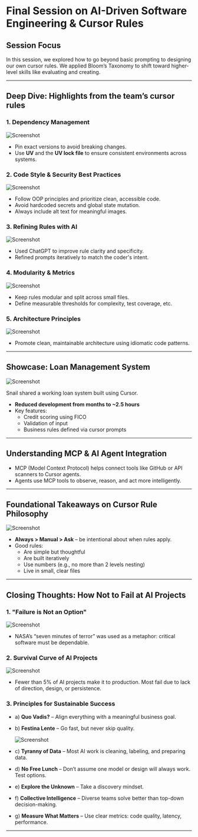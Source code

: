 # Final Session on AI-Driven Software Engineering & Cursor Rules

##  Session Focus
In this session, we explored how to go beyond basic prompting to designing our own cursor rules. We applied Bloom’s Taxonomy to shift toward higher-level skills like evaluating and creating.

---

##  Deep Dive: Highlights from the team’s cursor rules

### 1. Dependency Management  
 
![Screenshot](screenshots/01.png)

- Pin exact versions to avoid breaking changes.
- Use **UV** and the **UV lock file** to ensure consistent environments across systems.

### 2. Code Style & Security Best Practices  
 
![Screenshot](screenshots/02.png)

- Follow OOP principles and prioritize clean, accessible code.
- Avoid hardcoded secrets and global state mutation.
- Always include alt text for meaningful images.

### 3. Refining Rules with AI  

![Screenshot](screenshots/03.png)

- Used ChatGPT to improve rule clarity and specificity.
- Refined prompts iteratively to match the coder's intent.

### 4. Modularity & Metrics  
  
![Screenshot](screenshots/04.png)

- Keep rules modular and split across small files.
- Define measurable thresholds for complexity, test coverage, etc.

### 5. Architecture Principles  

![Screenshot](screenshots/05.png)

- Promote clean, maintainable architecture using idiomatic code patterns.

---

##  Showcase: Loan Management System  
![Screenshot](screenshots/06.png)

Snail shared a working loan system built using Cursor.

- **Reduced development from months to ~2.5 hours**
- Key features:
  - Credit scoring using FICO
  - Validation of input
  - Business rules defined via cursor prompts

---

##  Understanding MCP & AI Agent Integration  
 

- MCP (Model Context Protocol) helps connect tools like GitHub or API scanners to Cursor agents.
- Agents use MCP tools to observe, reason, and act more intelligently.

---

##  Foundational Takeaways on Cursor Rule Philosophy  
  
![Screenshot](screenshots/07.png)

- **Always > Manual > Ask** – be intentional about when rules apply.
- Good rules:
  - Are simple but thoughtful
  - Are built iteratively
  - Use numbers (e.g., no more than 2 levels nesting)
  - Live in small, clear files

---

##  Closing Thoughts: How Not to Fail at AI Projects 

### 1. "Failure is Not an Option"  
 
![Screenshot](screenshots/08.png)

- NASA’s “seven minutes of terror” was used as a metaphor: critical software must be dependable.

### 2. Survival Curve of AI Projects  
 
![Screenshot](screenshots/9.png)

- Fewer than 5% of AI projects make it to production. Most fail due to lack of direction, design, or persistence.

### 3. Principles for Sustainable Success

- a) **Quo Vadis?** – Align everything with a meaningful business goal.  
- b) **Festina Lente** – Go fast, but never skip quality.  
    
  ![Screenshot](screenshots/10.png)
- c) **Tyranny of Data** – Most AI work is cleaning, labeling, and preparing data.
-  
  d) **No Free Lunch** – Don’t assume one model or design will always work. Test options.  
- e) **Explore the Unknown** – Take a discovery mindset.  
- f) **Collective Intelligence** – Diverse teams solve better than top-down decision-making.  
- g) **Measure What Matters** – Use clear metrics: code quality, latency, performance.

---
